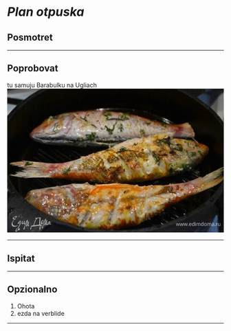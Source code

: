 # *Plan otpuska*

## Posmotret

---
## Poprobovat

tu samuju Barabulku na Ugliach
![Barabulia](123.jpg)

---
## Ispitat

---
## Opzionalno

1. Ohota
2. ezda na verblide

---
